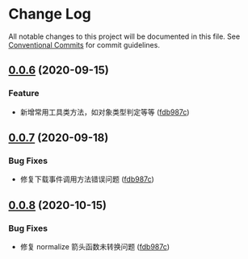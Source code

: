 # Change Log

All notable changes to this project will be documented in this file.
See [Conventional Commits](https://conventionalcommits.org) for commit guidelines.

## [0.0.6](https://github.com/duanguang/lerna-legion-library/compare/legions-utils-tool@0.0.6...legions-utils-tool@0.0.6) (2020-09-15)

### Feature

- 新增常用工具类方法，如对象类型判定等等 ([fdb987c](https://github.com/duanguang/lerna-legion-library/commit/fdb987c9f28400e20f88fddd9cb5d2a3c402db47))

## [0.0.7](https://github.com/duanguang/lerna-legion-library/compare/legions-utils-tool@0.0.7...legions-utils-tool@0.0.7) (2020-09-18)

### Bug Fixes

- 修复下载事件调用方法错误问题 ([fdb987c](https://github.com/duanguang/lerna-legion-library/commit/fdb987c9f28400e20f88fddd9cb5d2a3c402db47))

## [0.0.8](https://github.com/duanguang/lerna-legion-library/compare/legions-utils-tool@0.0.8...legions-utils-tool@0.0.8) (2020-10-15)

### Bug Fixes

- 修复 normalize 箭头函数未转换问题 ([fdb987c](https://github.com/duanguang/lerna-legion-library/commit/fdb987c9f28400e20f88fddd9cb5d2a3c402db47))
